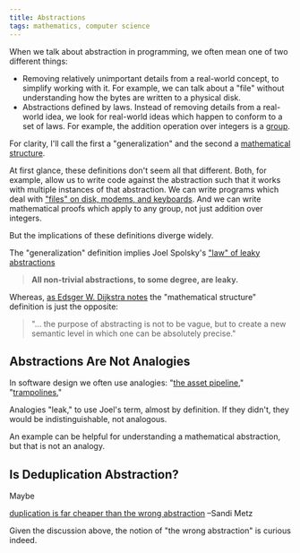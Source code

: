 ```yaml
---
title: Abstractions
tags: mathematics, computer science
---
```


When we talk about abstraction in programming, we often mean one of two different
things:

* Removing relatively unimportant details from a real-world concept, to simplify
  working with it. For example, we can talk about a "file" without understanding 
  how the bytes are written to a physical disk.
* Abstractions defined by laws. Instead of removing details from a real-world 
  idea, we look for real-world ideas which happen to conform to a set of 
  laws. For example, the addition operation over integers is a 
  [group](http://mathworld.wolfram.com/Group.html).

For clarity, I'll call the first a "generalization" and the second a 
[mathematical structure](http://abstractmath.org/MM/MMMathStructure.htm).

At first glance, these definitions don't seem all that different. Both, for 
example, allow us to write code against the abstraction such that it works with 
multiple instances of that abstraction. We can write programs which deal with 
["files" on disk, modems, and keyboards](https://en.wikipedia.org/wiki/Everything_is_a_file).
And we can write mathematical proofs which apply to any group, not just 
addition over integers. 

But the implications of these definitions diverge widely.

The "generalization" definition implies Joel Spolsky's 
["law" of leaky abstractions](http://www.joelonsoftware.com/articles/LeakyAbstractions.html)

> **All non-trivial abstractions, to some degree, are leaky.**

Whereas, 
[as Edsger W. Dijkstra notes](https://www.cs.utexas.edu/~EWD/transcriptions/EWD03xx/EWD340.html) 
the "mathematical structure" definition is just the opposite:

> "… the purpose of abstracting is not to be vague, but to create a new 
> semantic level in which one can be absolutely precise."

## Abstractions Are Not Analogies

In software design we often use analogies: 
"[the asset pipeline](http://guides.rubyonrails.org/asset_pipeline.html)," 
"[trampolines](https://en.wikipedia.org/wiki/Trampoline_(computing)),"

Analogies "leak," to use Joel's term, almost by definition. If they didn't,
they would be indistinguishable, not analogous.

An example can be helpful for understanding a mathematical abstraction, but 
that is not an analogy.

## Is Deduplication Abstraction?

Maybe

[duplication is far cheaper than the wrong abstraction](http://www.sandimetz.com/blog/2016/1/20/the-wrong-abstraction)
–Sandi Metz

Given the discussion above, the notion of "the wrong abstraction" is curious indeed.
